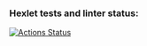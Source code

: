 ### Hexlet tests and linter status:
[![Actions Status](https://github.com/6londo9/java-project-72/workflows/hexlet-check/badge.svg)](https://github.com/6londo9/java-project-72/actions)